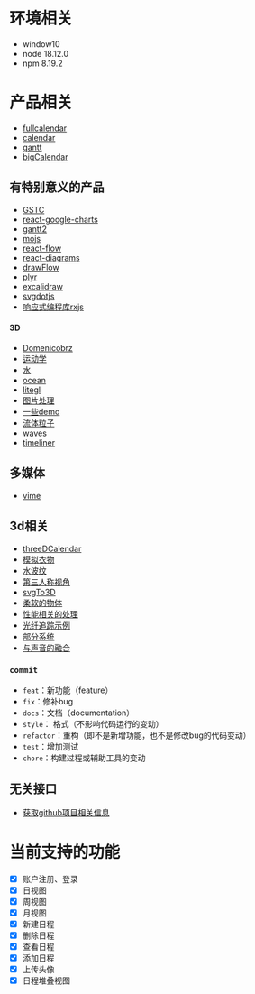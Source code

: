 # 环境相关

- window10
- node 18.12.0
- npm 8.19.2

# 产品相关

- [fullcalendar](https://github.com/fullcalendar/fullcalendar)
- [calendar](https://github.com/nhn/tui.calendar)
- [gantt](https://github.com/linyuan1105/gantt)
- [bigCalendar](https://github.com/linyuan1105/react-big-calendar)

## 有特别意义的产品
- [GSTC](https://github.com/neuronetio/gantt-schedule-timeline-calendar)
- [react-google-charts](https://github.com/linyuan1105/react-google-charts)
- [gantt2](https://github.com/DHTMLX/gantt)
- [mojs](https://github.com/linyuan1105/mojs)
- [react-flow](https://github.com/linyuan1105/react-flow)
- [react-diagrams](https://github.com/projectstorm/react-diagrams)
- [drawFlow](https://github.com/linyuan1105/Drawflow)
- [plyr](https://github.com/sampotts/plyr)
- [excalidraw](https://github.com/linround/excalidraw)
- [svgdotjs](https://github.com/svgdotjs/svg.js)
- [响应式编程库rxjs](https://github.com/ReactiveX/rxjs)
#### 3D
- [Domenicobrz](https://domenicobrz.github.io/webgl/index.html)
- [运动学](https://github.com/lo-th/fullik)
- [水](https://github.com/yomboprime/GPGPU-threejs-demos/blob/gh-pages/webgl_gpgpu_water.html)
- [ocean](https://github.com/jbouny/ocean)
- [litegl](https://github.com/jagenjo/litegl.js) 
- [图片处理](https://github.com/evanw/glfx.js)
- [一些demo](https://madebyevan.com/)
- [流体粒子](https://github.com/dli/fluid)
- [waves](https://github.com/dli/waves)
- [timeliner](https://github.com/zz85/timeliner)

## 多媒体
- [vime](https://github.com/linyuan1105/vime)
## 3d相关
- [threeDCalendar](https://threejs.org/examples/#css3d_periodictable)
- [模拟衣物](https://enable3d.io/examples/softbody-cloth.html)
- [水波纹](https://enable3d.io/examples/water.html)
- [第三人称视角](https://enable3d.io/examples/3rd-person-camera.html)
- [svgTo3D](https://enable3d.io/examples/create-3d-geometry-from-svg-file.html)
- [柔软的物体](https://github.com/kripken/ammo.js/)
- [性能相关的处理](https://github.com/gkjohnson/three-mesh-bvh)
- [光纤追踪示例](https://github.com/gkjohnson/three-gpu-pathtracer)
- [部分系统](https://github.com/creativelifeform/three-nebula)
- [与声音的融合](https://threejs.org/examples/#webgl_materials_video)




### `commit` 
- `feat`：新功能（feature）
- `fix`：修补bug
- `docs`：文档（documentation）
- `style`： 格式（不影响代码运行的变动）
- `refactor`：重构（即不是新增功能，也不是修改bug的代码变动）
- `test`：增加测试
- `chore`：构建过程或辅助工具的变动


## 无关接口
- [获取github项目相关信息](https://api.github.com/repos/vercel/swr)
# 当前支持的功能
-[x] 账户注册、登录
-[x] 日视图
-[x] 周视图
-[x] 月视图
-[x] 新建日程
-[x] 删除日程
-[x] 查看日程
-[x] 添加日程
-[x] 上传头像
-[x] 日程堆叠视图
